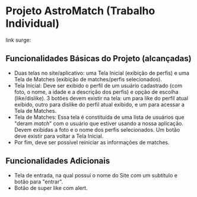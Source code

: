 # Projeto AstroMatch (Trabalho Individual)

link surge: 

## Funcionalidades Básicas do Projeto (alcançadas)

- Duas telas no site/aplicativo: uma Tela Inicial (exibição de perfis) e uma Tela de Matches (exibição de matches/perfis selecionados).
- Tela Inicial: Deve ser exibido o perfil de um usuário cadastrado (com foto, o nome, a idade e a descrição dos perfis) e opção de escolha (like/dislike). 3 botões devem existir na tela: um para like do perfil atual exibido, outro para dislike do perfil atual exibido, e um para acessar a Tela de Matches.
- Tela de Matches: Essa tela é constituída de uma lista de usuários que "deram *match*" com o usuário que estiver usando a nossa aplicação. Devem exibidas a foto e o nome dos perfis selecionados.  Um botão deve existir para voltar a Tela Inicial.
- Por fim, deve ser possível reiniciar as informações de matches.


## Funcionalidades Adicionais

- Tela de entrada, na qual possui o nome do Site com um subtítulo e botão para "entrar".
- Botão de super like com alert.





